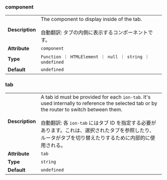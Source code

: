 

### component 

| | |
| --- | --- |
| **Description** | The component to display inside of the tab.<br /><br />自動翻訳: タブの内側に表示するコンポーネントです。 |
| **Attribute** | `component` |
| **Type** | `Function ｜ HTMLElement ｜ null ｜ string ｜ undefined` |
| **Default** | `undefined` |



### tab 

| | |
| --- | --- |
| **Description** | A tab id must be provided for each `ion-tab`. It's used internally to reference the selected tab or by the router to switch between them.<br /><br />自動翻訳: 各 `ion-tab` にはタブ ID を指定する必要があります。これは、選択されたタブを参照したり、ルータがタブを切り替えたりするために内部的に使用される。 |
| **Attribute** | `tab` |
| **Type** | `string` |
| **Default** | `undefined` |

